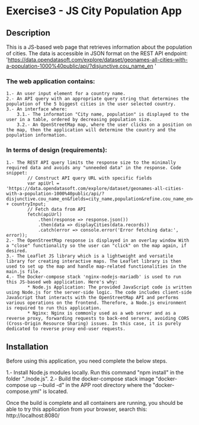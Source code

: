 # Exercise3 - JS City Population App

## Description
This is a JS-based web page that retrieves information about the population of cities. 
The data is accessible in JSON format on the REST API endpoint: 'https://data.opendatasoft.com/explore/dataset/geonames-all-cities-with-a-population-1000%40public/api/?disjunctive.cou_name_en '

### The web application contains:
    1.- An user input element for a country name.
    2.- An API query with an appropriate query string that determines the population of the 5 biggest cities in the user selected country. 
    3.- An interface where:
        3.1.- The information "City name, population" is displayed to the user in a table, ordered by decreasing population size.
        3.2.- An OpenStreetMap map, where the user clicks on a position on the map, then the application will determine the country and the population information. 

### In terms of design (requirements):
    1.- The REST API query limits the response size to the minimally required data and avoids any "unneeded data" in the response. Code snippet:
            // Construct API query URL with specific fields
            var apiUrl = 'https://data.opendatasoft.com/explore/dataset/geonames-all-cities-with-a-population-1000%40public/api/?disjunctive.cou_name_en&fields=city_name,population&refine.cou_name_en=' + countryInput;
            // Fetch data from API
            fetch(apiUrl)
                .then(response => response.json())
                .then(data => displayCities(data.records))
                .catch(error => console.error('Error fetching data:', error));
    2.- The OpenStreetMap response is displayed in an overlay window With a "close" functionality so the user can "click" on the map again, if desired.
    3.- The Leaflet JS library which is a lightweight and versatile library for creating interactive maps. The Leaflet library is then used to set up the map and handle map-related functionalities in the main.js file.
    4.- The Docker-compose stack 'nginx-nodejs-mariadb' is used to run this JS-based web application. Here's why:
            * Node.js Application: The provided JavaScript code is written using Node.js for the server-side logic. The code includes client-side JavaScript that interacts with the OpenStreetMap API and performs various operations on the frontend. Therefore, a Node.js environment is required to run this application.
            * Nginx: Nginx is commonly used as a web server and as a reverse proxy, forwarding requests to back-end servers, avoiding CORS (Cross-Origin Resource Sharing) issues. In this case, it is purely dedicated to reverse proxy end-user requests.

## Installation    

Before using this application, you need complete the below steps.

1.- Install Node.js modules locally. Run this command "npm install" in the folder "./node.js".
2.- Build the docker-compose stack image "docker-compose up --build -d" in the APP root directory where the "docker-compose.yml" is located.

Once the build is complete and all containers are running, you should be able to try this application from your browser, search this: http://localhost:8080/
